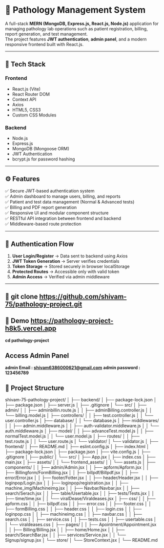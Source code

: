 # 🧬 Pathology Management System

A full-stack **MERN (MongoDB, Express.js, React.js, Node.js)** application for managing pathology lab operations such as patient registration, billing, report generation, and test management.  
The project features **JWT authentication**, **admin panel**, and a modern responsive frontend built with React.js.

---

## 🚀 Tech Stack

### **Frontend**
- React.js (Vite)
- React Router DOM
- Context API
- Axios
- HTML5, CSS3
- Custom CSS Modules

### **Backend**
- Node.js
- Express.js
- MongoDB (Mongoose ORM)
- JWT Authentication
- bcrypt.js for password hashing

---

## ⚙️ Features

✅ Secure JWT-based authentication system  
✅ Admin dashboard to manage users, billing, and reports  
✅ Patient and test data management (Normal & Advanced tests)  
✅ Billing and PDF report generation  
✅ Responsive UI and modular component structure  
✅ RESTful API integration between frontend and backend  
✅ Middleware-based route protection  

---

## 🧠 Authentication Flow

1. **User Login/Register** → Data sent to backend using Axios  
2. **JWT Token Generation** → Server verifies credentials  
3. **Token Storage** → Stored securely in browser localStorage  
4. **Protected Routes** → Accessible only with valid token  
5. **Admin Access** → Verified via admin middleware  

---


## 🧠 git clone https://github.com/shivam-75/pathology-project.git
## 🧠 Demo https://pathology-project-h8k5.vercel.app
**cd pathology-project**

## Access Admin Panel
**admin Email : shivam6386000621@gmail.com**
**admin password : 123456789**



## 📂 Project Structure

shivam-75-pathology-project/
│
├── backend/
│ ├── package-lock.json
│ ├── package.json
│ ├── server.js
│ ├── .gitignore
│ └── src/
│ ├── admin/
│ │ ├── adminbillin.route.js
│ │ ├── adminBilling.controller.js
│ │ └── billing.model.js
│ ├── controllers/
│ │ ├── test.controller.js
│ │ └── user.controller.js
│ ├── database/
│ │ └── database.js
│ ├── middlewares/
│ │ ├── admin.middleware.js
│ │ ├── auth-validator.middleware.js
│ │ └── auth.middleware.js
│ ├── model/
│ │ ├── advanceTest.model.js
│ │ ├── normalTest.model.js
│ │ └── user.model.js
│ ├── routes/
│ │ ├── test.route.js
│ │ └── user.route.js
│ └── validator/
│ └── validator.js
│
├── frontend/
│ ├── README.md
│ ├── eslint.config.js
│ ├── index.html
│ ├── package-lock.json
│ ├── package.json
│ ├── vite.config.js
│ ├── .gitignore
│ ├── public/
│ └── src/
│ ├── App.jsx
│ ├── index.css
│ ├── main.jsx
│ ├── assets/
│ │ └── frontend_assets/
│ │ └── assets.js
│ ├── components/
│ │ ├── admin/Admin.jsx
│ │ ├── apform/Apform.jsx
│ │ ├── Billingform/FormBilling.jsx
│ │ ├── billpdf/Billpdf.jsx
│ │ ├── error/Error.jsx
│ │ ├── footer/Fotter.jsx
│ │ ├── header/Header.jsx
│ │ ├── loginpop/Login.jsx
│ │ ├── loginpop/registration.jsx
│ │ ├── machine_img/Machineimg.jsx
│ │ ├── Navbar/Navbar.jsx
│ │ ├── search/Serach.jsx
│ │ ├── table/Usertable.jsx
│ │ ├── tests/Tests.jsx
│ │ ├── time/time.jsx
│ │ └── viralDease/Viraldeases.jsx
│ ├── css/
│ │ ├── apform.css
│ │ ├── billpdf.css
│ │ ├── error.css
│ │ ├── footer.css
│ │ ├── formBilling.css
│ │ ├── header.css
│ │ ├── login.css
│ │ ├── loginpop.css
│ │ ├── machineimg.css
│ │ ├── navbar.css
│ │ ├── search.css
│ │ ├── service.css
│ │ ├── tests.css
│ │ ├── usertable.css
│ │ └── viraldeases.css
│ ├── pages/
│ │ ├── Apointment/Appointment.jsx
│ │ ├── Billing/Billing.jsx
│ │ ├── home/Home.jsx
│ │ ├── search/SearchBar.jsx
│ │ ├── services/Service.jsx
│ │ └── Signup/signup.jsx
│ └── store/
│ └── StoreContext.jsx
│
└── README.md


